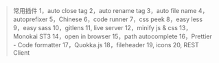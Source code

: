 > 常用插件
1，auto close tag
2，auto rename tag
3，auto file name
4，autoprefixer
5，Chinese
6，code runner
7，css peek
8，easy less
9，easy sass
10，gitlens
11, live server
12，minify js & css
13，Monokai ST3
14，open in browser
15，path autocomplete
16，Prettier - Code formatter
17，Quokka.js
18，fileheader
19, icons
20, REST Client